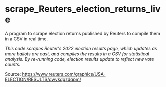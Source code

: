 # scrape_Reuters_election_returns_live
A program to scrape election returns published by Reuters to compile them in a CSV in real time. 

*This code scrapes Reuter's 2022 election results page, which updates as more ballots are cast, and compiles the results in a CSV for statistical analysis. By re-running code, election results update to reflect new vote counts.*

Source: https://www.reuters.com/graphics/USA-ELECTION/RESULTS/dwvkdgzdqpm/
